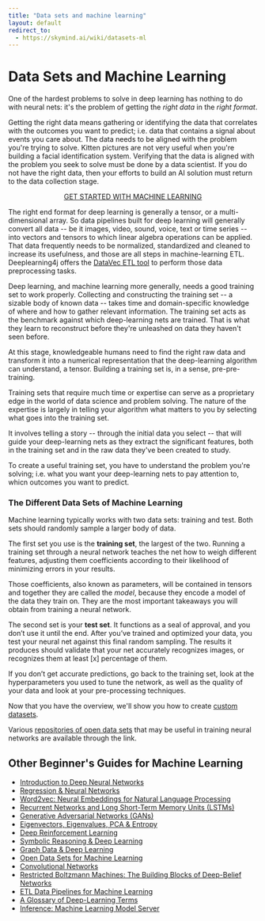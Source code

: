 ```yaml
---
title: "Data sets and machine learning"
layout: default
redirect_to:
  - https://skymind.ai/wiki/datasets-ml
---
```


# Data Sets and Machine Learning

One of the hardest problems to solve in deep learning has nothing to do with neural nets: it's the problem of getting the *right data* in the *right format*. 

Getting the right data means gathering or identifying the data that correlates with the outcomes you want to predict; i.e. data that contains a signal about events you care about. The data needs to be aligned with the problem you're trying to solve. Kitten pictures are not very useful when you're building a facial identification system. Verifying that the data is aligned with the problem you seek to solve must be done by a data scientist. If you do not have the right data, then your efforts to build an AI solution must return to the data collection stage. 

<p align="center">
<a href="https://docs.skymind.ai/docs/welcome" type="button" class="btn btn-lg btn-success" onClick="ga('send', 'event', ‘quickstart', 'click');">GET STARTED WITH MACHINE LEARNING</a>
</p>

The right end format for deep learning is generally a tensor, or a multi-dimensional array. So data pipelines built for deep learning will generally convert all data -- be it images, video, sound, voice, text or time series -- into vectors and tensors to which linear algebra operations can be applied. That data frequently needs to be normalized, standardized and cleaned to increase its usefulness, and those are all steps in machine-learning ETL. Deeplearning4j offers the [DataVec ETL tool](/datavec) to perform those data preprocessing tasks. 

Deep learning, and machine learning more generally, needs a good training set to work properly. Collecting and constructing the training set -- a sizable body of known data -- takes time and domain-specific knowledge of where and how to gather relevant information. The training set acts as the benchmark against which deep-learning nets are trained. That is what they learn to reconstruct before they're unleashed on data they haven't seen before. 

At this stage, knowledgeable humans need to find the right raw data and transform it into a numerical representation that the deep-learning algorithm can understand, a tensor. Building a training set is, in a sense, pre-pre-training. 

Training sets that require much time or expertise can serve as a proprietary edge in the world of data science and problem solving. The nature of the expertise is largely in telling your algorithm what matters to you by selecting what goes into the training set. 

It involves telling a story -- through the initial data you select -- that will guide your deep-learning nets as they extract the significant features, both in the training set and in the raw data they've been created to study.

To create a useful training set, you have to understand the problem you're solving; i.e. what you want your deep-learning nets to pay attention to, whicn outcomes you want to predict. 

### The Different Data Sets of Machine Learning

Machine learning typically works with two data sets: training and test. Both sets should randomly sample a larger body of data.

The first set you use is the **training set**, the largest of the two. Running a training set through a neural network teaches the net how to weigh different features, adjusting them coefficients according to their likelihood of minimizing errors in your results.

Those coefficients, also known as parameters, will be contained in tensors and together they are called the *model*, because they encode a model of the data they train on. They are the most important takeaways you will obtain from training a neural network.

The second set is your **test set**. It functions as a seal of approval, and you don’t use it until the end. After you’ve trained and optimized your data, you test your neural net against this final random sampling. The results it produces should validate that your net accurately recognizes images, or recognizes them at least [x] percentage of them.

If you don’t get accurate predictions, go back to the training set, look at the hyperparameters you used to tune the network, as well as the quality of your data and look at your pre-processing techniques. 

Now that you have the overview, we'll show you how to create [custom datasets](./customdatasets.html).

Various [repositories of open data sets](./opendata) that may be useful in training neural networks are available through the link. 

## <a name="resources">Other Beginner's Guides for Machine Learning</a>

* [Introduction to Deep Neural Networks](./neuralnet-overview)
* [Regression & Neural Networks](./logistic-regression.html)
* [Word2vec: Neural Embeddings for Natural Language Processing](./word2vec.html)
* [Recurrent Networks and Long Short-Term Memory Units (LSTMs)](./lstm.html)
* [Generative Adversarial Networks (GANs)](./generative-adversarial-network)
* [Eigenvectors, Eigenvalues, PCA & Entropy](./eigenvector)
* [Deep Reinforcement Learning](./deepreinforcementlearning)
* [Symbolic Reasoning & Deep Learning](./symbolicreasoning)
* [Graph Data & Deep Learning](./graphdata)
* [Open Data Sets for Machine Learning](./opendata)
* [Convolutional Networks](./convolutionalnets)
* [Restricted Boltzmann Machines: The Building Blocks of Deep-Belief Networks](./restrictedboltzmannmachine.html)
* [ETL Data Pipelines for Machine Learning](./datavec)
* [A Glossary of Deep-Learning Terms](./glossary.html)
* [Inference: Machine Learning Model Server](./modelserver)

